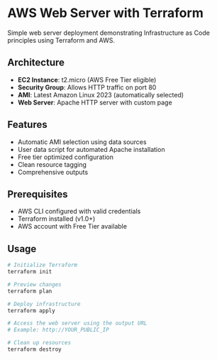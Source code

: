 # AWS Web Server with Terraform

Simple web server deployment demonstrating Infrastructure as Code principles using Terraform and AWS.

## Architecture

- **EC2 Instance**: t2.micro (AWS Free Tier eligible)
- **Security Group**: Allows HTTP traffic on port 80
- **AMI**: Latest Amazon Linux 2023 (automatically selected)
- **Web Server**: Apache HTTP server with custom page

## Features

- Automatic AMI selection using data sources
- User data script for automated Apache installation
- Free tier optimized configuration
- Clean resource tagging
- Comprehensive outputs

## Prerequisites

- AWS CLI configured with valid credentials
- Terraform installed (v1.0+)
- AWS account with Free Tier available

## Usage

```bash
# Initialize Terraform
terraform init

# Preview changes
terraform plan

# Deploy infrastructure
terraform apply

# Access the web server using the output URL
# Example: http://YOUR_PUBLIC_IP

# Clean up resources
terraform destroy
